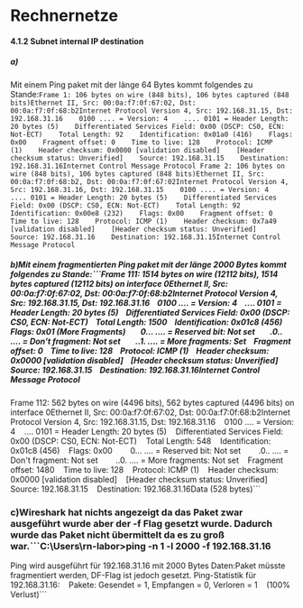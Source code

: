 # Rechnernetze
#### 4.1.2 Subnet internal IP destination
##### a)
Mit einem Ping paket mit der länge 64 Bytes kommt folgendes zu Stande:```Frame 1: 106 bytes on wire (848 bits), 106 bytes captured (848 bits)Ethernet II, Src: 00:0a:f7:0f:67:02, Dst: 00:0a:f7:0f:68:b2Internet Protocol Version 4, Src: 192.168.31.15, Dst: 192.168.31.16    0100 .... = Version: 4    .... 0101 = Header Length: 20 bytes (5)    Differentiated Services Field: 0x00 (DSCP: CS0, ECN: Not-ECT)    Total Length: 92    Identification: 0x01a0 (416)    Flags: 0x00    Fragment offset: 0    Time to live: 128    Protocol: ICMP (1)    Header checksum: 0x0000 [validation disabled]    [Header checksum status: Unverified]    Source: 192.168.31.15    Destination: 192.168.31.16Internet Control Message Protocol
Frame 2: 106 bytes on wire (848 bits), 106 bytes captured (848 bits)Ethernet II, Src: 00:0a:f7:0f:68:b2, Dst: 00:0a:f7:0f:67:02Internet Protocol Version 4, Src: 192.168.31.16, Dst: 192.168.31.15    0100 .... = Version: 4    .... 0101 = Header Length: 20 bytes (5)    Differentiated Services Field: 0x00 (DSCP: CS0, ECN: Not-ECT)    Total Length: 92    Identification: 0x00e8 (232)    Flags: 0x00    Fragment offset: 0    Time to live: 128    Protocol: ICMP (1)    Header checksum: 0x7a49 [validation disabled]    [Header checksum status: Unverified]    Source: 192.168.31.16    Destination: 192.168.31.15Internet Control Message Protocol```
##### b)Mit einem fragmentierten Ping paket mit der länge 2000 Bytes kommt folgendes zu Stande:```Frame 111: 1514 bytes on wire (12112 bits), 1514 bytes captured (12112 bits) on interface 0Ethernet II, Src: 00:0a:f7:0f:67:02, Dst: 00:0a:f7:0f:68:b2Internet Protocol Version 4, Src: 192.168.31.15, Dst: 192.168.31.16    0100 .... = Version: 4    .... 0101 = Header Length: 20 bytes (5)    Differentiated Services Field: 0x00 (DSCP: CS0, ECN: Not-ECT)    Total Length: 1500    Identification: 0x01c8 (456)    Flags: 0x01 (More Fragments)        0... .... = Reserved bit: Not set        .0.. .... = Don't fragment: Not set        ..1. .... = More fragments: Set    Fragment offset: 0    Time to live: 128    Protocol: ICMP (1)    Header checksum: 0x0000 [validation disabled]    [Header checksum status: Unverified]    Source: 192.168.31.15    Destination: 192.168.31.16Internet Control Message Protocol
Frame 112: 562 bytes on wire (4496 bits), 562 bytes captured (4496 bits) on interface 0Ethernet II, Src: 00:0a:f7:0f:67:02, Dst: 00:0a:f7:0f:68:b2Internet Protocol Version 4, Src: 192.168.31.15, Dst: 192.168.31.16    0100 .... = Version: 4    .... 0101 = Header Length: 20 bytes (5)    Differentiated Services Field: 0x00 (DSCP: CS0, ECN: Not-ECT)    Total Length: 548    Identification: 0x01c8 (456)    Flags: 0x00        0... .... = Reserved bit: Not set        .0.. .... = Don't fragment: Not set        ..0. .... = More fragments: Not set    Fragment offset: 1480    Time to live: 128    Protocol: ICMP (1)    Header checksum: 0x0000 [validation disabled]    [Header checksum status: Unverified]    Source: 192.168.31.15    Destination: 192.168.31.16Data (528 bytes)```
### c)Wireshark hat nichts angezeigt da das Paket zwar ausgeführt wurde aber der -f Flag gesetzt wurde. Dadurch wurde das Paket nicht übermittelt da es zu groß war.```C:\Users\rn-labor>ping -n 1 -l 2000 -f 192.168.31.16
Ping wird ausgeführt für 192.168.31.16 mit 2000 Bytes Daten:Paket müsste fragmentiert werden, DF-Flag ist jedoch gesetzt.
Ping-Statistik für 192.168.31.16:    Pakete: Gesendet = 1, Empfangen = 0, Verloren = 1    (100% Verlust)```


